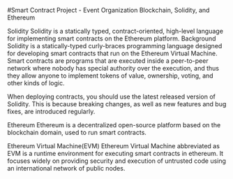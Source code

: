 #Smart Contract Project - Event Organization
Blockchain, Solidity, and Ethereum

Solidity
 Solidity is a statically typed, contract-oriented, high-level language for implementing smart contracts on the Ethereum platform.
 Background
  Solidity is a statically-typed curly-braces programming language designed for developing smart contracts that run on the Ethereum Virtual Machine.
  Smart contracts are programs that are executed inside a peer-to-peer network where nobody has special authority over the execution, and thus they
  allow anyone to implement tokens of value, ownership, voting, and other kinds of logic.

   When deploying contracts, you should use the latest released version of Solidity. This is because breaking changes, as well as new features and bug 
   fixes, are introduced regularly.

Ethereum
Ethereum is a decentralized open-source platform based on the blockchain domain, used to run smart contracts.

Ethereum Virtual Machine(EVM) 
Ethereum Virtual Machine abbreviated as EVM is a runtime environment for executing smart contracts in ethereum. It focuses widely on providing security 
and execution of untrusted code using an international network of public nodes.



